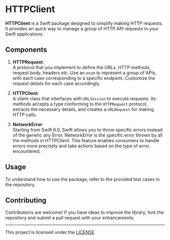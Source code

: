 # HTTPClient

**HTTPClient** is a Swift package designed to simplify making HTTP requests. It provides an quick way to manage a group of HTTP API requests in your Swift applications.

## Components

1. **HTTPRequest**:  
   A protocol that you implement to define the URLs, HTTP methods, request body, headers etc. Use an `enum` to represent a group of APIs, with each case corresponding to a specific endpoint. Customize the request details for each case accordingly.

2. **HTTPClient**:  
   A client class that interfaces with `URLSession` to execute requests. Its methods accepts a type conforming to the `HTTPRequest` protocol, extracts the necessary details, and creates a `URLRequest` for making HTTP calls.

3. **NetworkError**:  
   Starting from Swift 6.0, Swift allows you to throw specific errors instead of the generic any Error. NetworkError is the specific error thrown by all the methods in HTTPClient. This feature enables consumers to handle errors more precisely and take actions based on the type of error encountered.

## Usage

To understand how to use the package, refer to the provided test cases in the repository.

## Contributing

Contributions are welcome! If you have ideas to improve the library, fork the repository and submit a pull request with your enhancements.

---
This project is licensed under the [LICENSE](https://github.com/avii-7/HTTPClient/blob/main/LICENSE)
